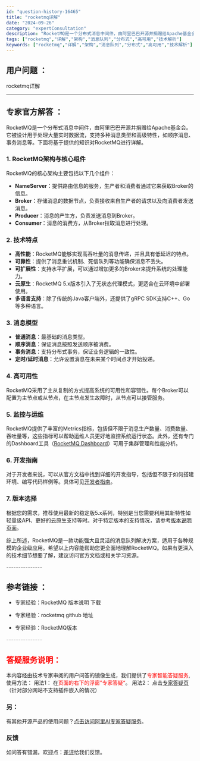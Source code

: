 ```yaml
---
id: "question-history-16465"
title: "rocketmq详解"
date: "2024-09-26"
category: "expertConsultation"
description: "RocketMQ是一个分布式消息中间件，由阿里巴巴开源并捐赠给Apache基金会。它被设计用于处理大量实时数据流，支持多种消息类型和高级特性，如顺序消息、事务消息等。下面将基于提供的知识对RocketMQ进行详解。### 1. RocketMQ架构与核心组件RocketMQ的核心架构主要包括以下几个"
tags: ["rocketmq","详解","架构","消息队列","分布式","高可用","技术解析"]
keywords: ["rocketmq","详解","架构","消息队列","分布式","高可用","技术解析"]
---
```


## 用户问题 ： 
 rocketmq详解  

---------------
## 专家官方解答 ：

RocketMQ是一个分布式消息中间件，由阿里巴巴开源并捐赠给Apache基金会。它被设计用于处理大量实时数据流，支持多种消息类型和高级特性，如顺序消息、事务消息等。下面将基于提供的知识对RocketMQ进行详解。

### 1. RocketMQ架构与核心组件

RocketMQ的核心架构主要包括以下几个组件：
- **NameServer**：提供路由信息的服务，生产者和消费者通过它来获取Broker的信息。
- **Broker**：存储消息的数据节点，负责接收来自生产者的请求以及向消费者发送消息。
- **Producer**：消息的产生方，负责发送消息到Broker。
- **Consumer**：消息的消费方，从Broker拉取消息进行处理。

### 2. 技术特点
- **高性能**：RocketMQ能够实现高吞吐量的消息传递，并且具有低延迟的特点。
- **可靠性**：提供了消息重试机制、死信队列等功能确保消息不丢失。
- **可扩展性**：支持水平扩展，可以通过增加更多的Broker来提升系统的处理能力。
- **云原生**：RocketMQ 5.x版本引入了无状态代理模式，更适合在云环境中部署使用。
- **多语言支持**：除了传统的Java客户端外，还提供了gRPC SDK支持C++、Go等多种语言。

### 3. 消息模型
- **普通消息**：最基础的消息类型。
- **顺序消息**：保证消息按照发送顺序被消费。
- **事务消息**：支持分布式事务，保证业务逻辑的一致性。
- **定时/延时消息**：允许设置消息在未来某个时间点才开始投递。

### 4. 高可用性
RocketMQ采用了主从复制的方式提高系统的可用性和容错性。每个Broker可以配置为主节点或从节点，在主节点发生故障时，从节点可以接管服务。

### 5. 监控与运维
RocketMQ提供了丰富的Metrics指标，包括但不限于消息生产数量、消费数量、吞吐量等，这些指标可以帮助运维人员更好地监控系统运行状态。此外，还有专门的Dashboard工具（[RocketMQ Dashboard](https://github.com/apache/rocketmq-dashboard)）可用于集群管理和性能分析。

### 6. 开发指南
对于开发者来说，可以从官方文档中找到详细的开发指导，包括但不限于如何搭建环境、编写代码样例等。具体可见[开发者指南](https://rocketmq.apache.org/zh/docs/)。

### 7. 版本选择
根据您的需求，推荐使用最新的稳定版5.x系列，特别是当您需要利用其新特性如轻量级API、更好的云原生支持等时。对于特定版本的支持情况，请参考[版本说明页面](https://rocketmq.apache.org/zh/download/)。

综上所述，RocketMQ是一款功能强大且灵活的消息队列解决方案，适用于各种规模的企业级应用。希望以上内容能帮助您更全面地理解RocketMQ。如果有更深入的技术细节想要了解，建议访问官方文档或相关学习资源。


<font color="#949494">---------------</font> 


## 参考链接 ：

* 专家经验：RocketMQ 版本说明 下载 
 
 * 专家经验：rocketmq github 地址 
 
 * 专家经验：RocketMQ版本 


 <font color="#949494">---------------</font> 
 


## <font color="#FF0000">答疑服务说明：</font> 

本内容经由技术专家审阅的用户问答的镜像生成，我们提供了<font color="#FF0000">专家智能答疑服务</font>,使用方法：
用法1： 在<font color="#FF0000">页面的右下的浮窗”专家答疑“</font>。
用法2： 点击[专家答疑页](https://answer.opensource.alibaba.com/docs/intro)（针对部分网站不支持插件嵌入的情况）
### 另：


有其他开源产品的使用问题？[点击访问阿里AI专家答疑服务](https://answer.opensource.alibaba.com/docs/intro)。
### 反馈
如问答有错漏，欢迎点：[差评](https://ai.nacos.io/user/feedbackByEnhancerGradePOJOID?enhancerGradePOJOId=17242)给我们反馈。
